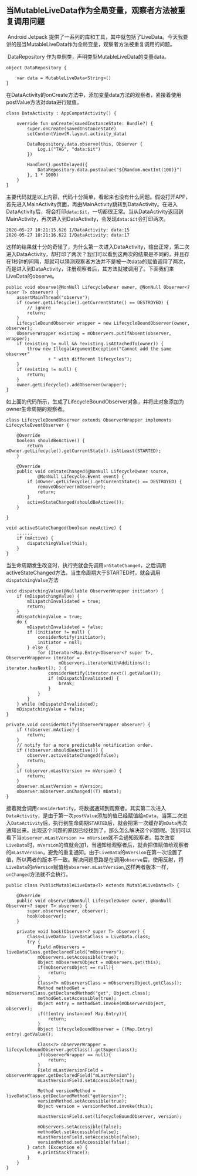 ## 当MutableLiveData作为全局变量，观察者方法被重复调用问题

​		Android Jetpack 提供了一系列的库和工具，其中就包括了LiveData。今天我要讲的是当MutableLiveData作为全局变量，观察者方法被重复调用的问题。

​		DataRepository 作为单例类，声明类型MutableLiveData的变量data。

```
object DataRepository {

    var data = MutableLiveData<String>()
}
```

​		在DataActivity的onCreate方法中，添加变量data方法的观察者，紧接着使用postValue方法对data进行赋值。

```
class DataActivity : AppCompatActivity() {

    override fun onCreate(savedInstanceState: Bundle?) {
        super.onCreate(savedInstanceState)
        setContentView(R.layout.activity_data)

        DataRepository.data.observe(this, Observer {
            Log.i("TAG", "data:$it")
        })

        Handler().postDelayed({
            DataRepository.data.postValue("${Random.nextInt(100)}")
        }, 1 * 1000)
    }
}
```

​		主要代码就是以上内容，代码十分简单，看起来也没有什么问题。假设打开APP，首先进入MainActivity页面，再由MainActivity跳转到DataActivity。在进入DataActivity后，将会打印`data:$it`，一切都很正常。当从DataActivity返回到MainActivity，再次进入到DataActivity，会发现`data:$it`会打印两次。

```
2020-05-27 10:21:15.626 I/DataActivity: data:15
2020-05-27 10:21:16.622 I/DataActivity: data:17
```

​		这样的结果就十分的奇怪了，为什么第一次进入DataActivity，输出正常，第二次进入DataActivity，却打印了两次？我们可以看到这两次的结果是不同的，并且存在1秒钟的间隔，那就可以猜测观察者方法并不是被一次data的赋值调用了两次，而是进入到DataActivity，注册观察者后，其方法就被调用了。下面我们来LiveData的observe。

```
public void observe(@NonNull LifecycleOwner owner, @NonNull Observer<? super T> observer) {
    assertMainThread("observe");
    if (owner.getLifecycle().getCurrentState() == DESTROYED) {
        // ignore
        return;
    }
    LifecycleBoundObserver wrapper = new LifecycleBoundObserver(owner, observer);
    ObserverWrapper existing = mObservers.putIfAbsent(observer, wrapper);
    if (existing != null && !existing.isAttachedTo(owner)) {
        throw new IllegalArgumentException("Cannot add the same observer"
                + " with different lifecycles");
    }
    if (existing != null) {
        return;
    }
    owner.getLifecycle().addObserver(wrapper);
}
```

​		如上面的代码所示，生成了LifecycleBoundObserver对象，并将此对象添加为owner生命周期的观察者。

```
class LifecycleBoundObserver extends ObserverWrapper implements LifecycleEventObserver {

    @Override
    boolean shouldBeActive() {
    	return mOwner.getLifecycle().getCurrentState().isAtLeast(STARTED);
    }
        
    @Override
    public void onStateChanged(@NonNull LifecycleOwner source,
            @NonNull Lifecycle.Event event) {
        if (mOwner.getLifecycle().getCurrentState() == DESTROYED) {
            removeObserver(mObserver);
            return;
        }
        activeStateChanged(shouldBeActive());
    }

}
```

```
void activeStateChanged(boolean newActive) {
	......
    if (mActive) {
        dispatchingValue(this);
    }
}
```

当生命周期发生改变时，执行完就会先调用`onStateChanged`，之后调用activeStateChanged方法。当生命周期大于STARTED时，就会调用`dispatchingValue`方法

```
void dispatchingValue(@Nullable ObserverWrapper initiator) {
    if (mDispatchingValue) {
        mDispatchInvalidated = true;
        return;
    }
    mDispatchingValue = true;
    do {
        mDispatchInvalidated = false;
        if (initiator != null) {
            considerNotify(initiator);
            initiator = null;
        } else {
            for (Iterator<Map.Entry<Observer<? super T>, ObserverWrapper>> iterator =
                    mObservers.iteratorWithAdditions(); iterator.hasNext(); ) {
                considerNotify(iterator.next().getValue());
                if (mDispatchInvalidated) {
                    break;
                }
            }
        }
    } while (mDispatchInvalidated);
    mDispatchingValue = false;
}
```
```
private void considerNotify(ObserverWrapper observer) {
    if (!observer.mActive) {
        return;
    }
    // notify for a more predictable notification order.
    if (!observer.shouldBeActive()) {
        observer.activeStateChanged(false);
        return;
    }
    if (observer.mLastVersion >= mVersion) {
        return;
    }
    observer.mLastVersion = mVersion;
    observer.mObserver.onChanged((T) mData);
}
```

​		接着就会调用`considerNotify`，将数据通知到观察者。其实第二次进入`DataActivity`，是由于第一次`postValue`添加的值已经赋值给`mData`，当第二次进入`DataActivity`后，执行到生命周期`STARTED`后，就会把第一次缓存的`mData`再次通知出来。出现这个问题的原因已经找到了，那么怎么解决这个问题呢。我们可以看下当`observer.mLastVersion >= mVersion`就不会通知观察者。每次改变`LiveData`时，`mVersion`的值就会加1，当通知给观察者后，就会把值赋值给观察者的`mLastVersion`，避免的重复通知。由于`LiveData`的`mVersion`在第一次设置了值，所以两者的版本不一致。解决问题思路是在调用`observe`后，使用反射，将`LiveData`的`mVersion`赋值给`observer.mLastVersion`,这样两者版本一样，`onChanged`方法就不会执行。

```
public class PublicMutableLiveData<T> extends MutableLiveData<T> {

    @Override
    public void observe(@NonNull LifecycleOwner owner, @NonNull Observer<? super T> observer) {
        super.observe(owner, observer);
        hook(observer);
    }

    private void hook(Observer<? super T> observer) {
        Class<LiveData> liveDataClass = LiveData.class;
        try {
            Field mObservers = liveDataClass.getDeclaredField("mObservers");
            mObservers.setAccessible(true);
            Object mObserversObject = mObservers.get(this);
            if(mObserversObject == null){
                return;
            }
            Class<?> mObserversClass = mObserversObject.getClass();
            Method methodGet = mObserversClass.getDeclaredMethod("get", Object.class);
            methodGet.setAccessible(true);
            Object entry = methodGet.invoke(mObserversObject, observer);
            if(!(entry instanceof Map.Entry)){
                return;
            }
            Object lifecycleBoundObserver = ((Map.Entry) entry).getValue();

            Class<?> observerWrapper = lifecycleBoundObserver.getClass().getSuperclass();
            if(observerWrapper == null){
                return;
            }
            Field mLastVersionField = observerWrapper.getDeclaredField("mLastVersion");
            mLastVersionField.setAccessible(true);

            Method versionMethod = liveDataClass.getDeclaredMethod("getVersion");
            versionMethod.setAccessible(true);
            Object version = versionMethod.invoke(this);

            mLastVersionField.set(lifecycleBoundObserver, version);

            mObservers.setAccessible(false);
            methodGet.setAccessible(false);
            mLastVersionField.setAccessible(false);
            versionMethod.setAccessible(false);
        } catch (Exception e) {
            e.printStackTrace();
        }
    }
}
```

